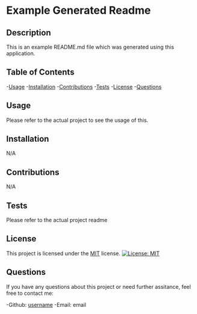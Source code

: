 # Example Generated Readme

## Description

This is an example README.md file which was generated using this application.

## Table of Contents

-[Usage](#usage)
-[Installation](#installation)
-[Contributions](#contributions)
-[Tests](#tests)
-[License](#license)
-[Questions](#questions)

## Usage

Please refer to the actual project to see the usage of this.

## Installation

N/A

## Contributions

 N/A

## Tests

  Please refer to the actual project readme

## License
This project is licensed under the [MIT](https://opensource.org/license/mit/) license. [![License: MIT](https://img.shields.io/badge/License-MIT-yellow.svg)](https://opensource.org/licenses/MIT)

## Questions

If you have any questions about this project or need further assitance, feel free to contact me:

-Github: [username](https://github.com/username)
-Email: email

